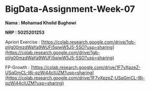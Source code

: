 # BigData-Assignment-Week-07

**Nama : Mohamad Kholid Bughowi**

**NRP : 5025201253**

Apriori Exercise : [https://colab.research.google.com/drive/1gb-pVg00mzdWaYa9WUFi5qiwW5J5-5SO?usp=sharing](https://colab.research.google.com/drive/1gb-pVg00mzdWaYa9WUFi5qiwW5J5-5SO?usp=sharing)

FP-Growth : [https://colab.research.google.com/drive/1F7vXpzeZ-USqGmCL-I8j-qzWi44clUZM?usp=sharing](https://colab.research.google.com/drive/1F7vXpzeZ-USqGmCL-I8j-qzWi44clUZM?usp=sharing)
